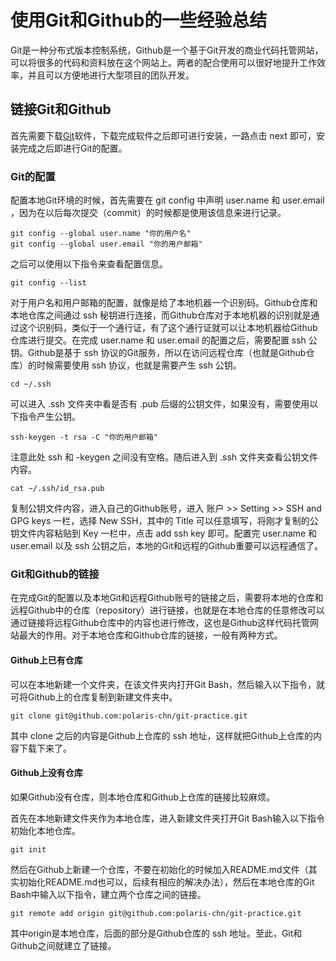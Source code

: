 # 使用Git和Github的一些经验总结

Git是一种分布式版本控制系统，Github是一个基于Git开发的商业代码托管网站，可以将很多的代码和资料放在这个网站上。两者的配合使用可以很好地提升工作效率，并且可以方便地进行大型项目的团队开发。

## 链接Git和Github

首先需要下载[Git](https://git-scm.com/downloads)软件，下载完成软件之后即可进行安装，一路点击 next 即可，安装完成之后即进行Git的配置。

### Git的配置

配置本地Git环境的时候，首先需要在 git config 中声明 user.name 和 user.email ，因为在以后每次提交（commit）的时候都是使用该信息来进行记录。

```
git config --global user.name "你的用户名"
git config --global user.email "你的用户邮箱"
```

之后可以使用以下指令来查看配置信息。

```
git config --list
```

对于用户名和用户邮箱的配置，就像是给了本地机器一个识别码。Github仓库和本地仓库之间通过 ssh 秘钥进行连接，而Github仓库对于本地机器的识别就是通过这个识别码，类似于一个通行证，有了这个通行证就可以让本地机器给Github仓库进行提交。在完成 user.name 和 user.email 的配置之后，需要配置 ssh 公钥。Github是基于 ssh 协议的Git服务，所以在访问远程仓库（也就是Github仓库）的时候需要使用 ssh 协议，也就是需要产生 ssh 公钥。

```
cd ~/.ssh
```

可以进入 .ssh 文件夹中看是否有 .pub 后缀的公钥文件，如果没有，需要使用以下指令产生公钥。

```
ssh-keygen -t rsa -C "你的用户邮箱"
```

注意此处 ssh 和 -keygen 之间没有空格。随后进入到 .ssh 文件夹查看公钥文件内容。

```
cat ~/.ssh/id_rsa.pub
```

复制公钥文件内容，进入自己的Github账号，进入 账户 >> Setting >> SSH and GPG keys 一栏，选择 New SSH，其中的 Title 可以任意填写，将刚才复制的公钥文件内容粘贴到 Key 一栏中，点击 add ssh key 即可。配置完 user.name 和 user.email 以及 ssh 公钥之后，本地的Git和远程的Github重要可以远程通信了。

### Git和Github的链接

在完成Git的配置以及本地Git和远程Github账号的链接之后，需要将本地的仓库和远程Github中的仓库（repository）进行链接，也就是在本地仓库的任意修改可以通过链接将远程Github仓库中的内容也进行修改，这也是Github这样代码托管网站最大的作用。对于本地仓库和Github仓库的链接，一般有两种方式。

#### Github上已有仓库

可以在本地新建一个文件夹，在该文件夹内打开Git Bash，然后输入以下指令，就可将Github上的仓库复制到新建文件夹中。

```
git clone git@github.com:polaris-chn/git-practice.git
```

其中 clone 之后的内容是Github上仓库的 ssh 地址，这样就把Github上仓库的内容下载下来了。

#### Github上没有仓库

如果Github没有仓库，则本地仓库和Github上仓库的链接比较麻烦。

首先在本地新建文件夹作为本地仓库，进入新建文件夹打开Git Bash输入以下指令初始化本地仓库。

```
git init
```

然后在Github上新建一个仓库，不要在初始化的时候加入README.md文件（其实初始化README.md也可以，后续有相应的解决办法），然后在本地仓库的Git Bash中输入以下指令，建立两个仓库之间的链接。

```
git remote add origin git@github.com:polaris-chn/git-practice.git
```

其中origin是本地仓库，后面的部分是Github仓库的 ssh 地址。至此，Git和Github之间就建立了链接。









